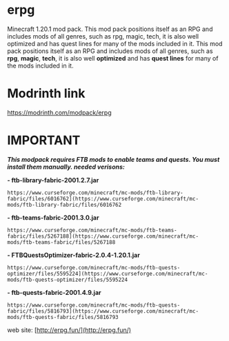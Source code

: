 # erpg
Minecraft 1.20.1 mod pack. This mod pack positions itself as an RPG and includes mods of all genres, such as rpg, magic, tech, it is also well optimized and has quest lines for many of the mods included in it.
This mod pack positions itself as an RPG and includes mods of all genres, such as **rpg**, **magic**, **tech**, it is also well **optimized** and has **quest lines** for many of the mods included in it.

# Modrinth link
https://modrinth.com/modpack/erpg
# IMPORTANT
_**This modpack requires FTB mods to enable teams and quests. You must install them manually.
needed verisons:**_

**- ftb-library-fabric-2001.2.7.jar**

```
https://www.curseforge.com/minecraft/mc-mods/ftb-library-fabric/files/6016762](https://www.curseforge.com/minecraft/mc-mods/ftb-library-fabric/files/6016762
```


**- ftb-teams-fabric-2001.3.0.jar**

```
https://www.curseforge.com/minecraft/mc-mods/ftb-teams-fabric/files/5267188](https://www.curseforge.com/minecraft/mc-mods/ftb-teams-fabric/files/5267188
```


**- FTBQuestsOptimizer-fabric-2.0.4-1.20.1.jar**

```
https://www.curseforge.com/minecraft/mc-mods/ftb-quests-optimizer/files/5595224](https://www.curseforge.com/minecraft/mc-mods/ftb-quests-optimizer/files/5595224
```


**- ftb-quests-fabric-2001.4.9.jar**

```
https://www.curseforge.com/minecraft/mc-mods/ftb-quests-fabric/files/5816793](https://www.curseforge.com/minecraft/mc-mods/ftb-quests-fabric/files/5816793
```

web site: [http://erpg.fun/](http://erpg.fun/)
